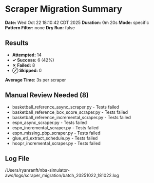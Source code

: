 # Scraper Migration Summary

**Date:** Wed Oct 22 18:10:42 CDT 2025
**Duration:** 0m 20s
**Mode:** specific
**Pattern Filter:** none
**Dry Run:** false

## Results

- **Attempted:** 14
- **✓ Success:** 6 (42%)
- **✗ Failed:** 8
- **⊘ Skipped:** 0

**Average Time:** 3s per scraper

## Manual Review Needed (8)

- basketball_reference_async_scraper.py - Tests failed
- basketball_reference_box_score_scraper.py - Tests failed
- basketball_reference_incremental_scraper.py - Tests failed
- espn_async_scraper.py - Tests failed
- espn_incremental_scraper.py - Tests failed
- espn_missing_pbp_scraper.py - Tests failed
- glue_etl_extract_schedule.py - Tests failed
- hoopr_incremental_scraper.py - Tests failed

## Log File

/Users/ryanranft/nba-simulator-aws/logs/scraper_migration/batch_20251022_181022.log
